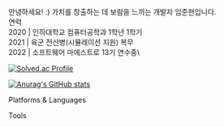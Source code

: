 안녕하세요! :) 가치를 창출하는 데 보람을 느끼는 개발자 임준현입니다.\
연력\
2020 | 인하대학교 컴퓨터공학과 1학년 1학기\
2021 | 육군 전산병(시뮬레이션 지원) 복무\
2022 | 소프트웨어 마에스트로 13기 연수중\

[![Solved.ac Profile](http://mazassumnida.wtf/api/v2/generate_badge?boj=wnsgus821)](https://solved.ac/wnsgus821/)

[![Anurag's GitHub stats](https://github-readme-stats.vercel.app/api?username=AimHigher77)](https://github.com/anuraghazra/github-readme-stats)

Platforms & Languages


Tools
<!---
AimHigher77/AimHigher77 is a ✨ special ✨ repository because its `README.md` (this file) appears on your GitHub profile.
You can click the Preview link to take a look at your changes.
--->
